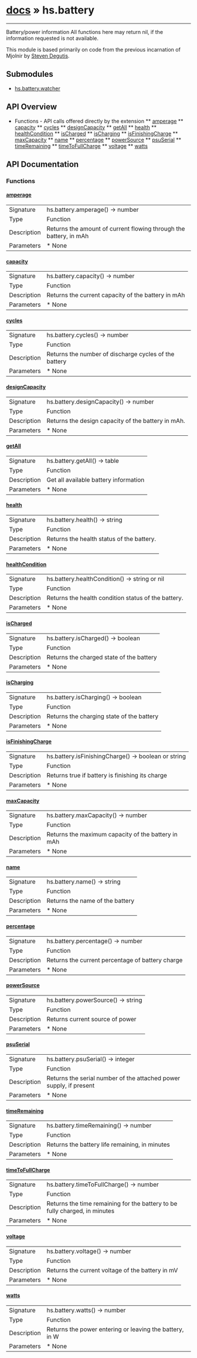 # [docs](index.md) » hs.battery
---

Battery/power information
All functions here may return nil, if the information requested is not available.

This module is based primarily on code from the previous incarnation of Mjolnir by [Steven Degutis](https://github.com/sdegutis/).

## Submodules
 * [hs.battery.watcher](hs.battery.watcher.md)

## API Overview
* Functions - API calls offered directly by the extension
** [amperage](#amperage)
** [capacity](#capacity)
** [cycles](#cycles)
** [designCapacity](#designCapacity)
** [getAll](#getAll)
** [health](#health)
** [healthCondition](#healthCondition)
** [isCharged](#isCharged)
** [isCharging](#isCharging)
** [isFinishingCharge](#isFinishingCharge)
** [maxCapacity](#maxCapacity)
** [name](#name)
** [percentage](#percentage)
** [powerSource](#powerSource)
** [psuSerial](#psuSerial)
** [timeRemaining](#timeRemaining)
** [timeToFullCharge](#timeToFullCharge)
** [voltage](#voltage)
** [watts](#watts)

## API Documentation

### Functions

#### [amperage](#amperage)
| | |
|-|-|
| Signature   | hs.battery.amperage() -> number  |
| Type        | Function |
| Description | Returns the amount of current flowing through the battery, in mAh |
| Parameters |  * None | | Returns |  * A number containing the amount of current flowing through the battery. The value may be:  * Less than zero if the battery is being discharged (i.e. the computer is running on battery power)  * Zero if the battery is being neither charged nor discharged  * Greater than zero if the battery is being charged | 
#### [capacity](#capacity)
| | |
|-|-|
| Signature   | hs.battery.capacity() -> number  |
| Type        | Function |
| Description | Returns the current capacity of the battery in mAh |
| Parameters |  * None | | Returns |  * A number containing the current capacity of the battery in mAh | | Notes |  * This is the measure of how charged the battery is, vs the value of `hs.battery.maxCapacity()` | 
#### [cycles](#cycles)
| | |
|-|-|
| Signature   | hs.battery.cycles() -> number  |
| Type        | Function |
| Description | Returns the number of discharge cycles of the battery |
| Parameters |  * None | | Returns |  * The number of cycles | | Notes |  * One cycle is a full discharge of the battery, followed by a full charge. This may also be an aggregate of many smaller discharge-then-charge cycles (e.g. 10 iterations of discharging the battery from 100% to 90% and then charging back to 100% each time, is considered to be one cycle) | 
#### [designCapacity](#designCapacity)
| | |
|-|-|
| Signature   | hs.battery.designCapacity() -> number  |
| Type        | Function |
| Description | Returns the design capacity of the battery in mAh. |
| Parameters |  * None | | Returns |  * A number containing the rated maximum capacity of the battery | 
#### [getAll](#getAll)
| | |
|-|-|
| Signature   | hs.battery.getAll() -> table  |
| Type        | Function |
| Description | Get all available battery information |
| Parameters |  * None | | Returns |  * A table containing all the information provided by the separate functions in hs.battery | | Notes |  * If you require multiple pieces of information about a battery, this function may be more efficient than calling several other functions separately | 
#### [health](#health)
| | |
|-|-|
| Signature   | hs.battery.health() -> string  |
| Type        | Function |
| Description | Returns the health status of the battery. |
| Parameters |  * None | | Returns |  * A string containing one of {Good, Fair, Poor}, as determined by the Apple Smart Battery controller | 
#### [healthCondition](#healthCondition)
| | |
|-|-|
| Signature   | hs.battery.healthCondition() -> string or nil  |
| Type        | Function |
| Description | Returns the health condition status of the battery. |
| Parameters |  * None | | Returns |  * Nil if there are no health conditions to report, or a string containing either:  * "Check Battery"  * "Permanent Battery Failure" | 
#### [isCharged](#isCharged)
| | |
|-|-|
| Signature   | hs.battery.isCharged() -> boolean  |
| Type        | Function |
| Description | Returns the charged state of the battery |
| Parameters |  * None | | Returns |  * True if the battery is charged, false if not | 
#### [isCharging](#isCharging)
| | |
|-|-|
| Signature   | hs.battery.isCharging() -> boolean  |
| Type        | Function |
| Description | Returns the charging state of the battery |
| Parameters |  * None | | Returns |  * True if the battery is being charged, false if not | 
#### [isFinishingCharge](#isFinishingCharge)
| | |
|-|-|
| Signature   | hs.battery.isFinishingCharge() -> boolean or string  |
| Type        | Function |
| Description | Returns true if battery is finishing its charge |
| Parameters |  * None | | Returns |  * True if the battery is in its final charging state (i.e. trickle charging), false if not, or "n/a" if the battery is not charging at all | 
#### [maxCapacity](#maxCapacity)
| | |
|-|-|
| Signature   | hs.battery.maxCapacity() -> number  |
| Type        | Function |
| Description | Returns the maximum capacity of the battery in mAh |
| Parameters |  * None | | Returns |  * A number containing the observed maximum capacity of the battery in mAh | | Notes |  * This may exceed the value of `hs.battery.designCapacity()` due to small variations in the production chemistry vs the design | 
#### [name](#name)
| | |
|-|-|
| Signature   | hs.battery.name() -> string  |
| Type        | Function |
| Description | Returns the name of the battery |
| Parameters |  * None | | Returns |  * A string containing the name of the battery | 
#### [percentage](#percentage)
| | |
|-|-|
| Signature   | hs.battery.percentage() -> number  |
| Type        | Function |
| Description | Returns the current percentage of battery charge |
| Parameters |  * None | | Returns |  * A number containing the percentage of battery charge | 
#### [powerSource](#powerSource)
| | |
|-|-|
| Signature   | hs.battery.powerSource() -> string  |
| Type        | Function |
| Description | Returns current source of power |
| Parameters |  * None | | Returns |  * A string containing one of {AC Power, Battery Power, Off Line}. | 
#### [psuSerial](#psuSerial)
| | |
|-|-|
| Signature   | hs.battery.psuSerial() -> integer  |
| Type        | Function |
| Description | Returns the serial number of the attached power supply, if present |
| Parameters |  * None | | Returns |  * An integer containing the power supply's serial number, or 0 if no serial can be found | 
#### [timeRemaining](#timeRemaining)
| | |
|-|-|
| Signature   | hs.battery.timeRemaining() -> number  |
| Type        | Function |
| Description | Returns the battery life remaining, in minutes |
| Parameters |  * None | | Returns |  * A number containing the minutes of battery life remaining. The value may be:  * Greater than zero to indicate the number of minutes remaining  * -1 if the remaining battery life is still being calculated  * -2 if there is unlimited time remaining (i.e. the system is on AC power) | 
#### [timeToFullCharge](#timeToFullCharge)
| | |
|-|-|
| Signature   | hs.battery.timeToFullCharge() -> number  |
| Type        | Function |
| Description | Returns the time remaining for the battery to be fully charged, in minutes |
| Parameters |  * None | | Returns |  * A number containing the time (in minutes) remaining for the battery to be fully charged, or -1 if the remaining time is still being calculated | 
#### [voltage](#voltage)
| | |
|-|-|
| Signature   | hs.battery.voltage() -> number  |
| Type        | Function |
| Description | Returns the current voltage of the battery in mV |
| Parameters |  * None | | Returns |  * A number containing the current voltage of the battery | 
#### [watts](#watts)
| | |
|-|-|
| Signature   | hs.battery.watts() -> number  |
| Type        | Function |
| Description | Returns the power entering or leaving the battery, in W |
| Parameters |  * None | | Returns |  * A number containing the rate of energy conversion in the battery. The value may be:  * Less than zero if the battery is being discharged (i.e. the computer is running on battery power)  * Zero if the battery is being neither charged nor discharged  * Greater than zero if the battery is being charged | 
